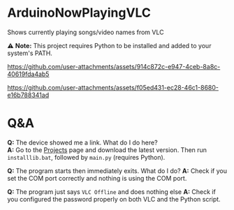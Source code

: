 # ArduinoNowPlayingVLC
Shows currently playing songs/video names from VLC

⚠️ **Note:** This project requires Python to be installed and added to your system's PATH.

https://github.com/user-attachments/assets/914c872c-e947-4ceb-8a8c-40619fda4ab5

https://github.com/user-attachments/assets/f05ed431-ec28-46c1-8680-e16b788341ad

# Q&A

**Q:** The device showed me a link. What do I do here?  
**A:** Go to the [Projects](https://github.com/onepointfive-REAL/ArduinoNowPlayingVLC/releases) page and download the latest version. Then run `installlib.bat`, followed by `main.py` (requires Python).

**Q:** The program starts then immediately exits. What do I do?
**A:** Check if you set the COM port correctly and nothing is using the COM port.

**Q:** The program just says `VLC Offline` and does nothing else
**A:** Check if you configured the password properly on both VLC and the Python script.
